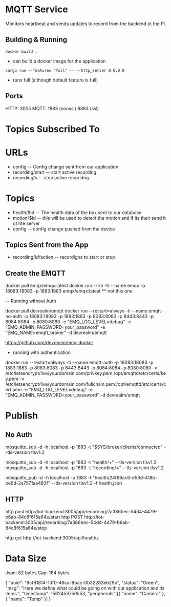 # MQTT Service
Monitors heartbeat and sends updates to record from the backend ot the Pi.

## Building & Running 
`docker build .`
- can build a docker image for the application

`cargo run --features "full" -- --http_server 0.0.0.0`
- runs full (although default feature is full)

## Ports
HTTP: 3005
MQTT: 1883 (nonssl) 8883 (ssl)

# Topics Subscribed To

# URLs
- config
-- Config change sent from our application
- recording/start
-- start active recording
- recording/s
-- stop active recoridng

# Topics
- health/$id
-- The health data of the box sent to our database
- motion/$id
-- this will be used to detect the motion and if its their send it ot hte server
- config
-- config change pushed from the device

## Topics Sent from the App
- recording/$id/$action
-- recordigns to start or stop

## Create the EMQTT
docker pull emqx/emqx:latest
docker run --rm -ti --name emqx -p 18083:18083 -p 1883:1883 emqx/emqx:latest
** not this one

-- Running without Auth

docker pull devrealm/emqtt
docker run --restart=always -ti --name emqtt-no-auth -p 18083:18083 -p 1883:1883 -p 8083:8083 -p 8443:8443 -p 8084:8084 -p 8080:8080 -e "EMQ_LOG_LEVEL=debug" -e "EMQ_ADMIN_PASSWORD=your_password" -e "EMQ_NAME=emqtt_broker" -d devrealm/emqtt


https://github.com/devrealm/emq-docker
- running with authentication

docker run --restart=always -ti --name emqtt-auth -p 18083:18083 -p 1883:1883 -p 8083:8083 -p 8443:8443 -p 8084:8084 -p 8080:8080 -v /etc/letsencrypt/live/yourdomain.com/privkey.pem:/opt/emqttd/etc/certs/key.pem -v /etc/letsencrypt/live/yourdomain.com/fullchain.pem:/opt/emqttd/etc/certs/cert.pem -e "EMQ_LOG_LEVEL=debug" -e "EMQ_ADMIN_PASSWORD=your_password"  -d devrealm/emqtt


# Publish
## No Auth
mosquitto_sub -d -h localhost -p 1883 -t "$SYS/broker/clients/connected" --tls-version tlsv1.2

mosquitto_sub -d -h localhost -p 1883 -t "health/+" --tls-version tlsv1.2
mosquitto_sub -d -h localhost -p 1883 -t "recording/+" --tls-version tlsv1.2

mosquitto_pub -d -h localhost -p 1883 -t "health/24f89ac6-e53d-418b-be6d-2a7571aa483f" --tls-version tlsv1.2 -f health.json

## HTTP
http post http://iot-backend:3005/api/recording/7a386bec-54d4-4479-b6ab-84c8f615a64e/start
http POST http://iot-backend:3005/api/recording/7a386bec-54d4-4479-b6ab-84c8f615a64e/stop

http get http://iot-backend:3005/api/healthz


# Data Size
Json: 82 bytes
Cap: 184 bytes


{
 "uuid": "9cf81814-1df0-49ca-9bac-0b32283eb29b",
 "status": "Green",
 "msg": "Here we define what could be going on with our application and its items.",
 "timestamp": 1562453750553,
 "peripherals":[{ "name": "Camera" }, { "name": "Temp" }]
}
